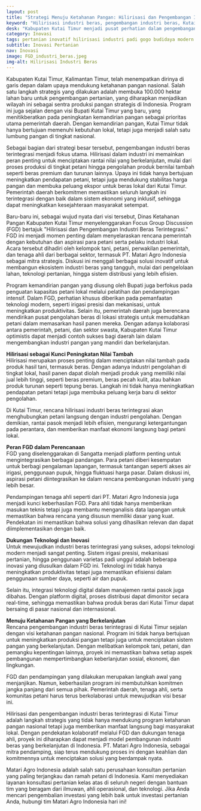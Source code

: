 ```yaml
---
layout: post
title: "Strategi Menuju Ketahanan Pangan: Hilirisasi dan Pengembangan Industri Beras Terintegrasi di Kutai Timur"
keyword: "Hilirisasi industri beras, pengembangan industri beras, Kutai Timur, ketahanan pangan, Focus Group Discussion, industri beras terintegrasi, matari agro indonesia"
desk: "Kabupaten Kutai Timur menjadi pusat perhatian dalam pengembangan industri beras terintegrasi untuk mendukung program ketahanan pangan nasional. Melalui Focus Group Discussion (FGD) yang melibatkan kelompok tani, petani, dan pemangku kepentingan, rencana hilirisasi ini diarahkan untuk menciptakan solusi berkelanjutan."
category: Inovasi
tags: pertanian inovatif hilirisasi industri padi gogo budidaya modern konsultan ketahanan pangan
subtitle: Inovasi Pertanian
nav: Inovasi
image: FGD_industri_beras.jpeg
img-alt: Hilirisasi Industri Beras
---
```


Kabupaten Kutai Timur, Kalimantan Timur, telah menempatkan dirinya di garis depan dalam upaya mendukung ketahanan pangan nasional. Salah satu langkah strategis yang dilakukan adalah membuka 100.000 hektar lahan baru untuk pengembangan pertanian, yang diharapkan menjadikan wilayah ini sebagai sentra produksi pangan strategis di Indonesia. Program ini juga sejalan dengan visi Bupati Kutai Timur yang baru, yang menitikberatkan pada peningkatan kemandirian pangan sebagai prioritas utama pemerintah daerah. Dengan kemandirian pangan, Kutai Timur tidak hanya bertujuan memenuhi kebutuhan lokal, tetapi juga menjadi salah satu lumbung pangan di tingkat nasional.  

Sebagai bagian dari strategi besar tersebut, pengembangan industri beras terintegrasi menjadi fokus utama. Hilirisasi dalam industri ini memainkan peran penting untuk menciptakan rantai nilai yang berkelanjutan, mulai dari proses produksi di tingkat petani hingga pengolahan produk bernilai tambah seperti beras premium dan turunan lainnya. Upaya ini tidak hanya bertujuan meningkatkan pendapatan petani, tetapi juga mendukung stabilitas harga pangan dan membuka peluang ekspor untuk beras lokal dari Kutai Timur. Pemerintah daerah berkomitmen memastikan seluruh langkah ini terintegrasi dengan baik dalam sistem ekonomi yang inklusif, sehingga dapat meningkatkan kesejahteraan masyarakat setempat.  

Baru-baru ini, sebagai wujud nyata dari visi tersebut, Dinas Ketahanan Pangan Kabupaten Kutai Timur menyelenggarakan Focus Group Discussion (FGD) bertajuk "Hilirisasi dan Pengembangan Industri Beras Terintegrasi." FGD ini menjadi momen penting dalam menyelaraskan rencana pemerintah dengan kebutuhan dan aspirasi para petani serta pelaku industri lokal. Acara tersebut dihadiri oleh kelompok tani, petani, perwakilan pemerintah, dan tenaga ahli dari berbagai sektor, termasuk PT. Matari Agro Indonesia sebagai mitra strategis. Diskusi ini menggali berbagai solusi inovatif untuk membangun ekosistem industri beras yang tangguh, mulai dari pengelolaan lahan, teknologi pertanian, hingga sistem distribusi yang lebih efisien.  

Program kemandirian pangan yang diusung oleh Bupati juga berfokus pada penguatan kapasitas petani lokal melalui pelatihan dan pendampingan intensif. Dalam FGD, perhatian khusus diberikan pada pemanfaatan teknologi modern, seperti irigasi presisi dan mekanisasi, untuk meningkatkan produktivitas. Selain itu, pemerintah daerah juga berencana mendirikan pusat pengolahan beras di lokasi strategis untuk memudahkan petani dalam memasarkan hasil panen mereka. Dengan adanya kolaborasi antara pemerintah, petani, dan sektor swasta, Kabupaten Kutai Timur optimistis dapat menjadi contoh sukses bagi daerah lain dalam mengembangkan industri pangan yang mandiri dan berkelanjutan.  

**Hilirisasi sebagai Kunci Peningkatan Nilai Tambah**  
Hilirisasi merupakan proses penting dalam menciptakan nilai tambah pada produk hasil tani, termasuk beras. Dengan adanya industri pengolahan di tingkat lokal, hasil panen dapat diolah menjadi produk yang memiliki nilai jual lebih tinggi, seperti beras premium, beras pecah kulit, atau bahkan produk turunan seperti tepung beras. Langkah ini tidak hanya meningkatkan pendapatan petani tetapi juga membuka peluang kerja baru di sektor pengolahan.  

Di Kutai Timur, rencana hilirisasi industri beras terintegrasi akan menghubungkan petani langsung dengan industri pengolahan. Dengan demikian, rantai pasok menjadi lebih efisien, mengurangi ketergantungan pada perantara, dan memberikan manfaat ekonomi langsung bagi petani lokal.  

**Peran FGD dalam Perencanaan**  
FGD yang diselenggarakan di Sangatta menjadi platform penting untuk mengintegrasikan berbagai pandangan. Para petani diberi kesempatan untuk berbagi pengalaman lapangan, termasuk tantangan seperti akses air irigasi, penggunaan pupuk, hingga fluktuasi harga pasar. Dalam diskusi ini, aspirasi petani diintegrasikan ke dalam rencana pembangunan industri yang lebih besar.  

Pendampingan tenaga ahli seperti dari PT. Matari Agro Indonesia juga menjadi kunci keberhasilan FGD. Para ahli tidak hanya memberikan masukan teknis tetapi juga membantu menganalisis data lapangan untuk memastikan bahwa rencana yang disusun memiliki dasar yang kuat. Pendekatan ini memastikan bahwa solusi yang dihasilkan relevan dan dapat diimplementasikan dengan baik.  

**Dukungan Teknologi dan Inovasi**  
Untuk mewujudkan industri beras terintegrasi yang sukses, adopsi teknologi modern menjadi sangat penting. Sistem irigasi presisi, mekanisasi pertanian, hingga penggunaan varietas padi unggul adalah beberapa inovasi yang diusulkan dalam FGD ini. Teknologi ini tidak hanya meningkatkan produktivitas tetapi juga memastikan efisiensi dalam penggunaan sumber daya, seperti air dan pupuk.  

Selain itu, integrasi teknologi digital dalam manajemen rantai pasok juga dibahas. Dengan platform digital, proses distribusi dapat dimonitor secara real-time, sehingga memastikan bahwa produk beras dari Kutai Timur dapat bersaing di pasar nasional dan internasional.  

**Menuju Ketahanan Pangan yang Berkelanjutan**  
Rencana pengembangan industri beras terintegrasi di Kutai Timur sejalan dengan visi ketahanan pangan nasional. Program ini tidak hanya bertujuan untuk meningkatkan produksi pangan tetapi juga untuk menciptakan sistem pangan yang berkelanjutan. Dengan melibatkan kelompok tani, petani, dan pemangku kepentingan lainnya, proyek ini memastikan bahwa setiap aspek pembangunan mempertimbangkan keberlanjutan sosial, ekonomi, dan lingkungan.  

FGD dan pendampingan yang dilakukan merupakan langkah awal yang menjanjikan. Namun, keberhasilan program ini membutuhkan komitmen jangka panjang dari semua pihak. Pemerintah daerah, tenaga ahli, serta komunitas petani harus terus berkolaborasi untuk mewujudkan visi besar ini.  

Hilirisasi dan pengembangan industri beras terintegrasi di Kutai Timur adalah langkah strategis yang tidak hanya mendukung program ketahanan pangan nasional tetapi juga memberikan manfaat langsung bagi masyarakat lokal. Dengan pendekatan kolaboratif melalui FGD dan dukungan tenaga ahli, proyek ini diharapkan dapat menjadi model pembangunan industri beras yang berkelanjutan di Indonesia. PT. Matari Agro Indonesia, sebagai mitra pendamping, siap terus mendukung proses ini dengan keahlian dan komitmennya untuk menciptakan solusi yang berdampak nyata.

Matari Agro Indonesia adalah salah satu perusahaan konsultan pertanian yang paling terjangkau dan ramah petani di Indonesia. Kami menyediakan layanan konsultasi pertanian kelas atas di seluruh negeri dengan bantuan tim yang beragam dari ilmuwan, ahli operasional, dan teknologi. Jika Anda mencari pengembalian investasi yang lebih baik untuk investasi pertanian Anda, hubungi tim Matari Agro Indonesia hari ini!

